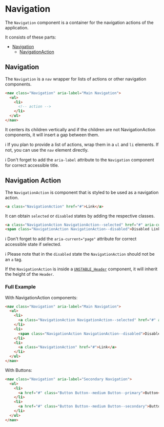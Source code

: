 # Navigation

The `Navigation` component is a container for the navigation actions of the application.

It consists of these parts:

- [Navigation](#navigation)
  - [NavigationAction](#navigation-action)

## Navigation

The `Navigation` is a `nav` wrapper for lists of actions or other navigation components.

```html
<nav class="Navigation" aria-label="Main Navigation">
  <ul>
    <li>
      <!-- action -->
    </li>
  </ul>
</nav>
```

It centers its children vertically and if the children are not NavigationAction components,
it will insert a gap between them.

ℹ️ If you plan to provide a list of actions, wrap them in a `ul` and `li` elements. If not, you can use the
`nav` element directly.

ℹ️ Don't forget to add the `aria-label` attribute to the `Navigation` component for correct accessible title.

## Navigation Action

The `NavigationAction` is component that is styled to be used as a navigation action.

```html
<a class="NavigationAction" href="#">Link</a>
```

It can obtain `selected` or `disabled` states by adding the respective classes.

```html
<a class="NavigationAction NavigationAction--selected" href="#" aria-current="page">Selected Link</a>
<span class="NavigationAction NavigationAction--disabled">Disabled Link</span>
```

ℹ️ Don't forget to add the `aria-current="page"` attribute for correct accessible state if selected.

ℹ️ Please note that in the `disabled` state the `NavigationAction` should not be an `a` tag.

If the `NavigationAction` is inside a [`UNSTABLE_Header`][web-unstable-header] component, it will
inherit the height of the `Header`.

### Full Example

With NavigationAction components:

```html
<nav class="Navigation" aria-label="Main Navigation">
  <ul>
    <li>
      <a class="NavigationAction NavigationAction--selected" href="#" aria-current="page">Selected Link</a>
    </li>
    <li>
      <span class="NavigationAction NavigationAction--disabled">Disabled Link</span>
    </li>
    <li>
      <a class="NavigationAction" href="#">Link</a>
    </li>
  </ul>
</nav>
```

With Buttons:

```html
<nav class="Navigation" aria-label="Secondary Navigation">
  <ul>
    <li>
      <a href="#" class="Button Button--medium Button--primary">Button</a>
    </li>
    <li>
      <a href="#" class="Button Button--medium Button--secondary">Button</a>
    </li>
  </ul>
</nav>
```

[web-unstable-header]: https://github.com/lmc-eu/spirit-design-system/blob/main/packages/web/src/scss/components/UNSTABLE_Header/README.md

